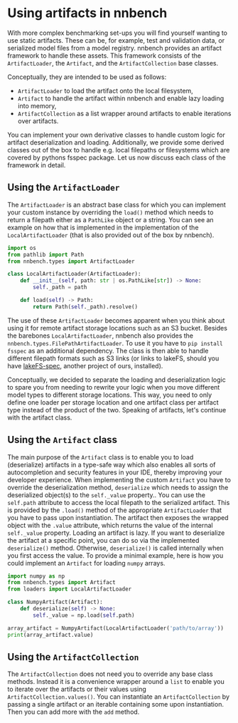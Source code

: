 # Using artifacts in nnbench
With more complex benchmarking set-ups you will find yourself wanting to use static artifacts.
These can be, for example, test and validation data, or serialized model files from a model registry.
nnbench provides an artifact framework to handle these assets.
This framework consists of the `ArtifactLoader`, the `Artifact`, and the `ArtifactCollection` base classes.

Conceptually, they are intended to be used as follows:
- `ArtifactLoader` to load the artifact onto the local filesystem,
- `Artifact` to handle the artifact within nnbench and enable lazy loading into memory,
- `ArtifactCollection` as a list wrapper around artifacts to enable iterations over artifacts.

You can implement your own derivative classes to handle custom logic for artifact deserialization and loading.
Additionally, we provide some derived classes out of the box to handle e.g. local filepaths or filesystems which are covered by pythons fsspec package.
Let us now discuss each class of the framework in detail.

## Using the `ArtifactLoader`
The `ArtifactLoader` is an abstract base class for which you can implement your custom instance by overriding the `load()` method which needs to return a filepath either as a `PathLike` object or a string.
You can see an example on how that is implemented in the implementation of the `LocalArtifactLoader` (that is also provided out of the box by nnbench).
```python
import os
from pathlib import Path
from nnbench.types import ArtifactLoader

class LocalArtifactLoader(ArtifactLoader):
    def __init__(self, path: str | os.PathLike[str]) -> None:
        self._path = path

    def load(self) -> Path:
        return Path(self._path).resolve()
```

The use of these `ArtifactLoader` becomes apparent when you think about using it for remote artifact storage locations such as an S3 bucket. 
Besides the barebones `LocalArtifactLoader`, nnbench also provides the `nnbench.types.FilePathArtifactLoader`.
To use it you have to `pip install fsspec` as an additional dependency.
The class is then able to handle different filepath formats such as S3 links (or links to lakeFS, should you have [lakeFS-spec](https://lakefs-spec.org/latest/), another project of ours, installed).

Conceptually, we decided to separate the loading and deserialization logic to spare you from needing to rewrite your logic when you move different model types to different storage locations.
This way, you need to only define one loader per storage location and one artifact class per artifact type instead of the product of the two. 
Speaking of artifacts, let's continue with the artifact class.

## Using the `Artifact` class
The main purpose of the `Artifact` class is to enable you to load (deserialize) artifacts in a type-safe way which also enables all sorts of autocompletion and security features in your IDE, thereby improving your developer experience.
When implementing the custom `Artifact` you have to override the deserialization method, `deserialize` which needs to assign the deserialized object(s) to the `self._value` property..
You can use the `self.path` attribute to access the local filepath to the serialized artifact. This is provided by the `.load()` method of the appropriate `ArtifactLoader` that you have to pass upon instantiation.
The artifact then exposes the wrapped object with the `.value` attribute, which returns the value of the internal `self._value` property.
Loading an artifact is lazy. 
If you want to deserialize the artifact at a specific point, you can do so via the implemented `deserialize()` method.
Otherwise, `deserialize()` is called internally when you first access the value. 
To provide a minimal example, here is how you could implement an `Artifact` for loading `numpy` arrays. 

```python
import numpy as np
from nnbench.types import Artifact
from loaders import LocalArtifactLoader

class NumpyArtifact(Artifact):
    def deserialize(self) -> None:
        self._value = np.load(self.path)

array_artifact = NumpyArtifact(LocalArtifactLoader('path/to/array'))
print(array_artifact.value)
```
## Using the `ArtifactCollection`
The `ArtifactCollection` does not need you to override any base class methods.
Instead it is a convenience wrapper around a `list` to enable you to iterate over the artifacts or their values using `ArtifactCollection.values()`.
You can instantiate an `ArtifactCollection` by passing a single artifact or an iterable containing some upon instantiation.
Then you can add more with the `add` method.
